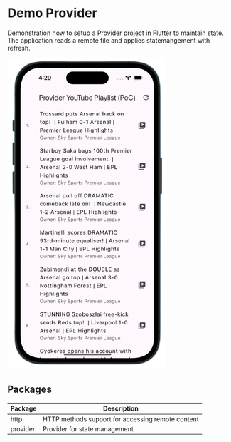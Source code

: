 # Demo Provider 

Demonstration how to setup a Provider project in Flutter to maintain state.
The application reads a remote file and applies statemangement with refresh.

![demo_provider](https://github.com/rosera/demo_provider/blob/main/screenshots/demo_provider.png "Mobile App")


## Packages

| Package  | Description                                                                |
|----------|----------------------------------------------------------------------------|
| http     | HTTP methods support for accessing remote content                          |
| provider | Provider for state management |
